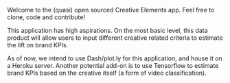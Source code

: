 Welcome to the (quasi) open sourced Creative Elements app.  Feel free to clone, code and contribute!

This application has high aspirations.  On the most basic level, this data product will allow users to input different creative related
criteria to estimate the lift on brand KPIs.

As of now, we intend to use Dash/plot.ly for this application, and house it on a Heroku server.  Another potential add-on is to use Tensorflow to estimate brand KPIs based on the creative itself (a form of video classification).

